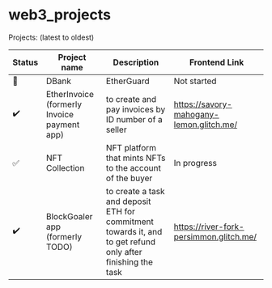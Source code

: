 # web3_projects

Projects:  (latest to oldest)

Status | Project name | Description | Frontend Link
--- | --- | --- | ---
:wrench: | DBank | EtherGuard | Not started
:heavy_check_mark: | EtherInvoice (formerly Invoice payment app) | to create and pay invoices by ID number of a seller | https://savory-mahogany-lemon.glitch.me/
:white_check_mark: | NFT Collection | NFT platform that mints NFTs to the account of the buyer | In progress
:heavy_check_mark: | BlockGoaler app (formerly TODO) | to create a task and deposit ETH for commitment towards it, and to get refund only after finishing the task | https://river-fork-persimmon.glitch.me/

